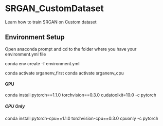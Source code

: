 # SRGAN_CustomDataset
Learn how to train SRGAN on Custom dataset

## Environment Setup
Open anaconda prompt and cd to the folder where you have your environment.yml file

conda env create -f environment.yml

conda activate srganenv_first
conda activate srganenv_cpu

#### GPU
conda install pytorch==1.1.0 torchvision==0.3.0 cudatoolkit=10.0 -c pytorch

##### CPU Only
conda install pytorch-cpu==1.1.0 torchvision-cpu==0.3.0 cpuonly -c pytorch
